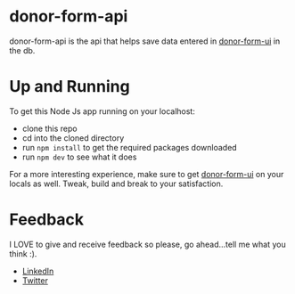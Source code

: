 # donor-form-api
donor-form-api is the api that helps save data entered in [donor-form-ui]("https://github.com/SwiftEsther/donor-form-ui/") in the db.

# Up and Running
To get this Node Js app running on your localhost:
- clone this repo
- cd into the cloned directory
- run `npm install` to get the required packages downloaded
- run `npm dev` to see what it does

For a more interesting experience, make sure to get [donor-form-ui]("https://github.com/SwiftEsther/donor-form-ui/") on your locals as well. Tweak, build and break to your satisfaction.

# Feedback
I LOVE to give and receive feedback so please, go ahead...tell me what you think :). 
- [LinkedIn]("linkedin.com/in/esther-akinloose") 
- [Twitter]("https://twitter.com/eyiinjuu")
